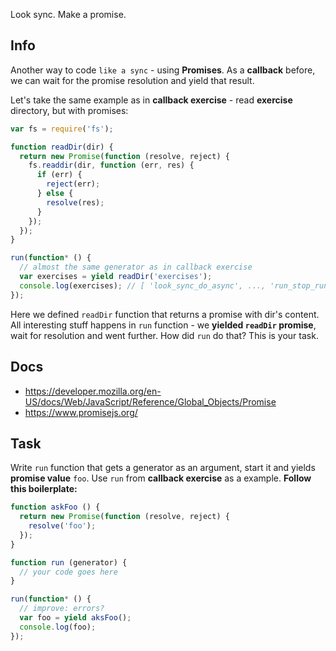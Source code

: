 Look sync. Make a promise.

## Info
Another way to code `like a sync` - using **Promises**.
As a **callback** before, we can wait for the promise resolution and yield that result.

Let's take the same example as in **callback exercise** - read **exercise** directory,
but with promises:
```js
var fs = require('fs');

function readDir(dir) {
  return new Promise(function (resolve, reject) {
    fs.readdir(dir, function (err, res) {
      if (err) {
        reject(err);
      } else {
        resolve(res);
      }
    });
  });
}

run(function* () {
  // almost the same generator as in callback exercise
  var exercises = yield readDir('exercises');
  console.log(exercises); // [ 'look_sync_do_async', ..., 'run_stop_run' ]
});

```
Here we defined `readDir` function that returns a promise with dir's content.
All interesting stuff happens in `run` function - we **yielded `readDir` promise**,
wait for resolution and went further.
How did `run` do that? This is your task.

## Docs
 - https://developer.mozilla.org/en-US/docs/Web/JavaScript/Reference/Global_Objects/Promise
 - https://www.promisejs.org/

## Task
Write `run` function that gets a generator as an argument, start it and
yields **promise value** `foo`. Use `run` from **callback exercise** as a example.
**Follow this boilerplate:**
```js
function askFoo () {
  return new Promise(function (resolve, reject) {
    resolve('foo');
  });
}

function run (generator) {
  // your code goes here
}

run(function* () {
  // improve: errors?
  var foo = yield aksFoo();
  console.log(foo);
});
```
